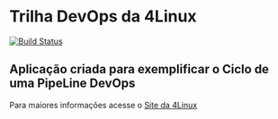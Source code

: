 # Trilha DevOps da 4Linux

<!-- Altere a Flag abaixo com sua URL do Travis -->
[![Build Status](https://travis-ci.org/gblbjj/DevOpsLab-HelloWorld.svg?branch=master)](https://travis-ci.org/gblbjj/DevOpsLab-HelloWorld)
## Aplicação criada para exemplificar o Ciclo de uma PipeLine DevOps


Para maiores informações acesse o [Site da 4Linux](https://www.4linux.com.br/cursos/devops)
